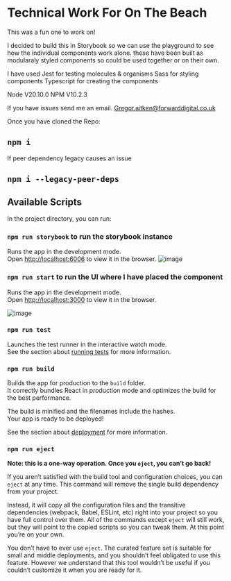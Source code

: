 # Technical Work For On The Beach

This was a fun one to work on!

I decided to build this in Storybook so we can use the playground to see how the individual components work alone.
these have been built as modularaly styled components so could be used together or on their own.

I have used Jest for testing molecules & organisms
Sass for styling components
Typescript for creating the components

Node V20.10.0
NPM V10.2.3

If you have issues send me an email. Gregor.aitken@forwarddigital.co.uk

Once you have cloned the Repo:

## `npm i`

If peer dependency legacy causes an issue

## `npm i --legacy-peer-deps`

## Available Scripts

In the project directory, you can run:

### `npm run storybook` to run the storybook instance

Runs the app in the development mode.\
Open [http://localhost:6006](http://localhost:6006) to view it in the browser.
![image](https://github.com/gregoraitken23/onTheBeach/assets/80417382/5bd2bc4b-c3f7-40b7-9cd4-86eb47811496)

### `npm run start` to run the UI where I have placed the component

Runs the app in the development mode.\
Open [http://localhost:3000](http://localhost:3000) to view it in the browser.

![image](https://github.com/gregoraitken23/onTheBeach/assets/80417382/c03de515-7f63-47df-9d97-ac34e19c4149)

### `npm run test`

Launches the test runner in the interactive watch mode.\
See the section about [running tests](https://facebook.github.io/create-react-app/docs/running-tests) for more information.

### `npm run build`

Builds the app for production to the `build` folder.\
It correctly bundles React in production mode and optimizes the build for the best performance.

The build is minified and the filenames include the hashes.\
Your app is ready to be deployed!

See the section about [deployment](https://facebook.github.io/create-react-app/docs/deployment) for more information.

### `npm run eject`

**Note: this is a one-way operation. Once you `eject`, you can’t go back!**

If you aren’t satisfied with the build tool and configuration choices, you can `eject` at any time. This command will remove the single build dependency from your project.

Instead, it will copy all the configuration files and the transitive dependencies (webpack, Babel, ESLint, etc) right into your project so you have full control over them. All of the commands except `eject` will still work, but they will point to the copied scripts so you can tweak them. At this point you’re on your own.

You don’t have to ever use `eject`. The curated feature set is suitable for small and middle deployments, and you shouldn’t feel obligated to use this feature. However we understand that this tool wouldn’t be useful if you couldn’t customize it when you are ready for it.
